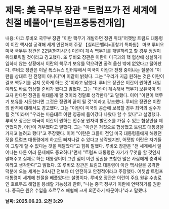 # **제목: 美 국무부 장관 "트럼프가 전 세계에 친절 베풀어"[트럼프중동전개입]**

  내용: 마코 루비오 국무부 장관 "이란 핵무기 개발하면 정권 위태"어젯밤 트럼프 대통령이 이란 핵시설 공격해 세계 안전해져 주장     【실리콘밸리=홍창기 특파원】    마코 루비오 미국 국무부 장관은 22일(현지시간) 이란이 계속 핵무기를 개발하려고 할 경우 정권이 위태로워질 것이라고 경고했다. 또 루비오 장관은 이란이 미국과의 핵 협상에 성실하게 임하지 않는 상황에서 이란의 핵무기 보유를 막으려면 공격 옵션 밖에 없었다고 털어놨다.    루비오 장관은 이날 폭스뉴스 인터뷰에서 미국이 이란과 전쟁 중이냐는 질문에 "이란을 상대로 한 전쟁이 아니다"며 이같이 밝혔다.    그는 "우리가 지금 원하는 것은 이란이 결코 핵무기를 갖지 못하게 하는 것"이라고 답했다.    루비오 장관은 이란이 원하면 내일이라도 바로 협상할 준비가 됐다고 밝혔다.    그는 "이란이 계속해서 핵무기 보유국이 되고자 한다면 정권을 위태롭게 할 것이라 정말로 생각한다"고 말했다. 이어 "이란이 핵무기 보유를 시도한다면 그것은 정권의 끝이 될 것"이라고 강조했다.    루비오 장관은 이란의 반격에 대해서도 경고했다.    그는 "이란이 미국의 공습에 보복할 경우 최악의 실수가 될 것"이라며 "우리는 마음대로 이란 영공에 들어갔다 나왔다 할 수 있다"고 설명했다.    루비오 장관은 미국이 이란이 원하는 민수용 원자력 발전소를 가질 수 있는 협상안을 제안했지만, 이란이 거부했다고 말했다.    그는 "이란은 거짓으로 협상했고 트럼프 대통령을 가지고 놀려고 했다"고 주장했다.    이어 "이란은 그들이 전임 미국 대통령들에게 해왔던 짓을 트럼프 대통령에게 하고도 빠져나갈 수 있다고 생각했지만, 어젯밤 이란은 자기들이 그렇게 할 수 없다는 것을 깨달았다"고 힘줘 말했다.    루비오 장관은 "전 세계에서 일어나는 다른 여러 문제에도 중요하다"면서 "트럼프 대통령은 자기가 무엇을 할 것인지 말해주고 실제로 하는 대통령이며 그런 점이 이란 정권을 포함한 많은 사람에게 충격적이라고 생각한다"고 밝혔다.    또 루비오 장관은 트럼프 대통령이 이란 핵시설을 공격한 덕분에 오늘 세계는 24시간 전보다 더 안전하고 안정적이라고 주장했다. 어젯밤 트럼프 대통령이 세계에 친절을 베풀었다는 설명이다.    루비오 장관은 이란이 주요 원유 수송로인 호르무즈 해협을 봉쇄할 가능성과 관련, "나는 중국 정부가 이란에 연락하기를 권한다. 중국은 원유 수입을 호르무즈 해협에 크게 의존하기 때문이다"라고 말했다.

  **날짜: 2025.06.23. 오전 3:29**